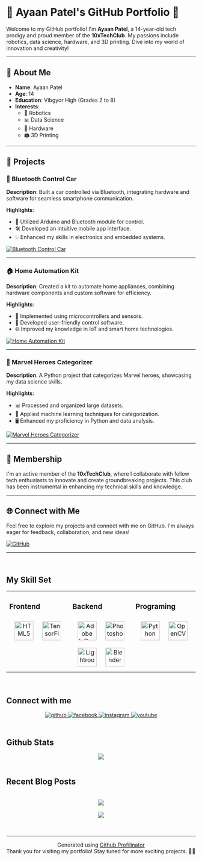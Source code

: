 # 🚀 Ayaan Patel's GitHub Portfolio 🌟

Welcome to my GitHub portfolio! I'm **Ayaan Patel**, a 14-year-old tech prodigy and proud member of the **10xTechClub**. My passions include robotics, data science, hardware, and 3D printing. Dive into my world of innovation and creativity!

---

## 🎯 About Me

- **Name**: Ayaan Patel
- **Age**: 14
- **Education**: Vibgyor High (Grades 2 to 8)
- **Interests**: 
  - 🤖 Robotics
  - 📊 Data Science
  - 🔌 Hardware
  - 🖨️ 3D Printing

---

## 🚀 Projects

### 🚗 Bluetooth Control Car
**Description**: Built a car controlled via Bluetooth, integrating hardware and software for seamless smartphone communication.

**Highlights**:
- 📱 Utilized Arduino and Bluetooth module for control.
- 🛠️ Developed an intuitive mobile app interface.
- 💡 Enhanced my skills in electronics and embedded systems.

[![Bluetooth Control Car](https://img.shields.io/badge/View-Project-informational?style=for-the-badge&logo=github&logoColor=white&color=blue)](https://github.com/your-github-username/Bluetooth-Control-Car)

---

### 🏠 Home Automation Kit
**Description**: Created a kit to automate home appliances, combining hardware components and custom software for efficiency.

**Highlights**:
- 🏡 Implemented using microcontrollers and sensors.
- 🔧 Developed user-friendly control software.
- 🌐 Improved my knowledge in IoT and smart home technologies.

[![Home Automation Kit](https://img.shields.io/badge/View-Project-informational?style=for-the-badge&logo=github&logoColor=white&color=blue)](https://github.com/your-github-username/Home-Automation-Kit)

---

### 🦸 Marvel Heroes Categorizer
**Description**: A Python project that categorizes Marvel heroes, showcasing my data science skills.

**Highlights**:
- 📊 Processed and organized large datasets.
- 🧠 Applied machine learning techniques for categorization.
- 🖥️ Enhanced my proficiency in Python and data analysis.

[![Marvel Heroes Categorizer](https://img.shields.io/badge/View-Project-informational?style=for-the-badge&logo=github&logoColor=white&color=blue)](https://github.com/your-github-username/Marvel-Heroes-Categorizer)

---

## 🌟 Membership

I'm an active member of the **10xTechClub**, where I collaborate with fellow tech enthusiasts to innovate and create groundbreaking projects. This club has been instrumental in enhancing my technical skills and knowledge.

---

## 🌐 Connect with Me

Feel free to explore my projects and connect with me on GitHub. I'm always eager for feedback, collaboration, and new ideas!

[![GitHub](https://img.shields.io/badge/GitHub-Profile-informational?style=for-the-badge&logo=github&logoColor=white&color=black)](https://github.com/your-github-a1mB0t-1357)

---
  

<br/>  


## My Skill Set  
<table><tr><td valign="top" width="33%">



### Frontend  
<div align="center">  
<a href="https://en.wikipedia.org/wiki/HTML5" target="_blank"><img style="margin: 10px" src="https://profilinator.rishav.dev/skills-assets/html5-original-wordmark.svg" alt="HTML5" height="50" /></a>  
<a href="https://www.tensorflow.org/" target="_blank"><img style="margin: 10px" src="https://profilinator.rishav.dev/skills-assets/tensorflow-icon.svg" alt="TensorFlow" height="50" /></a>  
</div>

</td><td valign="top" width="33%">



### Backend  
<div align="center">  
<a href="https://www.adobe.com/in/products/indesign.html" target="_blank"><img style="margin: 10px" src="https://profilinator.rishav.dev/skills-assets/adobeindesign.svg" alt="Adobe InDesign" height="50" /></a>  
<a href="https://www.adobe.com/in/products/photoshop.html" target="_blank"><img style="margin: 10px" src="https://profilinator.rishav.dev/skills-assets/photoshop-plain.svg" alt="Photoshop" height="50" /></a>  
<a href="https://www.adobe.com/products/photoshop-lightroom.html" target="_blank"><img style="margin: 10px" src="https://profilinator.rishav.dev/skills-assets/lightroom.png" alt="Lightroom" height="50" /></a>  
<a href="https://www.blender.org/" target="_blank"><img style="margin: 10px" src="https://profilinator.rishav.dev/skills-assets/blender_community_badge_white.svg" alt="Blender" height="50" /></a>  
</div>

</td><td valign="top" width="33%">



### Programing  
<div align="center">  
<a href="https://www.python.org/" target="_blank"><img style="margin: 10px" src="https://profilinator.rishav.dev/skills-assets/python-original.svg" alt="Python" height="50" /></a>  
<a href="https://opencv.org/" target="_blank"><img style="margin: 10px" src="https://profilinator.rishav.dev/skills-assets/opencv-icon.svg" alt="OpenCV" height="50" /></a>  
</div>

</td></tr></table>  

<br/>  


## Connect with me  
<div align="center">
<a href="https://github.com/a1mB0t-1357" target="_blank">
<img src=https://img.shields.io/badge/github-%2324292e.svg?&style=for-the-badge&logo=github&logoColor=white alt=github style="margin-bottom: 5px;" />
</a>
<a href="https://www.facebook.com/Ayaan Patel" target="_blank">
<img src=https://img.shields.io/badge/facebook-%232E87FB.svg?&style=for-the-badge&logo=facebook&logoColor=white alt=facebook style="margin-bottom: 5px;" />
</a>
<a href="https://instagram.com/ayaanp_5o5" target="_blank">
<img src=https://img.shields.io/badge/instagram-%23000000.svg?&style=for-the-badge&logo=instagram&logoColor=white alt=instagram style="margin-bottom: 5px;" />
</a>
<a href="https://www.youtube.com/user/Things of Yaan" target="_blank">
<img src=https://img.shields.io/badge/youtube-%23EE4831.svg?&style=for-the-badge&logo=youtube&logoColor=white alt=youtube style="margin-bottom: 5px;" />
</a>  
</div>  
  

<br/>  


## Github Stats  
<div align="center"><img src="https://github-readme-stats.vercel.app/api?username=a1mB0t-1357&show_icons=true&count_private=true&hide_border=true" align="center" /></div>  

<br/>  


## Recent Blog Posts  
  

<br/>  

<div align="center"><img src="https://spotify-github-profile.vercel.app/api/view?uid=31gbc5rowtvilgiczyrd5tqqcvbu&cover_image=true&theme=default&show_offline=false&background_color=121212&interchange=true&bar_color=53b14f&bar_color_cover=false" /></div>  

<br/>  

<div align="center">
<img src="https://komarev.com/ghpvc/?username=a1mB0t-1357&&style=flat-square" align="center" />
</div>  
  

<br/>  


<br />

----
<div align="center">Generated using <a href="https://profilinator.rishav.dev/" target="_blank">Github Profilinator</a></div>
Thank you for visiting my portfolio! Stay tuned for more exciting projects. 🚀✨
